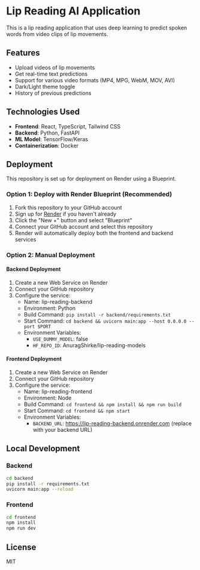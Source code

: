 # Lip Reading AI Application

This is a lip reading application that uses deep learning to predict spoken words from video clips of lip movements.

## Features

- Upload videos of lip movements
- Get real-time text predictions
- Support for various video formats (MP4, MPG, WebM, MOV, AVI)
- Dark/Light theme toggle
- History of previous predictions

## Technologies Used

- **Frontend**: React, TypeScript, Tailwind CSS
- **Backend**: Python, FastAPI
- **ML Model**: TensorFlow/Keras
- **Containerization**: Docker

## Deployment

This repository is set up for deployment on Render using a Blueprint.

### Option 1: Deploy with Render Blueprint (Recommended)

1. Fork this repository to your GitHub account
2. Sign up for [Render](https://render.com) if you haven't already
3. Click the "New +" button and select "Blueprint"
4. Connect your GitHub account and select this repository
5. Render will automatically deploy both the frontend and backend services

### Option 2: Manual Deployment

#### Backend Deployment

1. Create a new Web Service on Render
2. Connect your GitHub repository
3. Configure the service:
   - Name: lip-reading-backend
   - Environment: Python
   - Build Command: `pip install -r backend/requirements.txt`
   - Start Command: `cd backend && uvicorn main:app --host 0.0.0.0 --port $PORT`
   - Environment Variables:
     - `USE_DUMMY_MODEL`: false
     - `HF_REPO_ID`: AnuragShirke/lip-reading-models

#### Frontend Deployment

1. Create a new Web Service on Render
2. Connect your GitHub repository
3. Configure the service:
   - Name: lip-reading-frontend
   - Environment: Node
   - Build Command: `cd frontend && npm install && npm run build`
   - Start Command: `cd frontend && npm start`
   - Environment Variables:
     - `BACKEND_URL`: https://lip-reading-backend.onrender.com (replace with your backend URL)

## Local Development

### Backend

```bash
cd backend
pip install -r requirements.txt
uvicorn main:app --reload
```

### Frontend

```bash
cd frontend
npm install
npm run dev
```

## License

MIT
